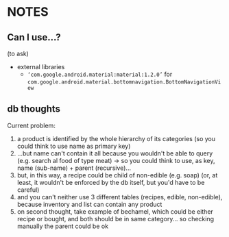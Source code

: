 # NOTES

## Can I use...?
(to ask)  

*	external libraries
	*	`‘com.google.android.material:material:1.2.0’` for `com.google.android.material.bottomnavigation.BottomNavigationView`

## db thoughts

Current problem:
1.	a product is identified by the whole hierarchy of its categories (so you could think to use name as primary key)
2.	...but name can't contain it all because you wouldn't be able to query (e.g. search al food of type meat) -> so you could think to use, as key, name (sub-name) + parent (recursive)... 
3.	but, in this way, a recipe could be child of non-edible (e.g. soap) (or, at least, it wouldn't be enforced by the db itself, but you'd have to be careful)
4.	and you can't neither use 3 different tables (recipes, edible, non-edible), because inventory and list can contain any product
5.	on second thought, take example of bechamel, which could be either recipe or bought, and both should be in same category... so checking manually the parent could be ok
